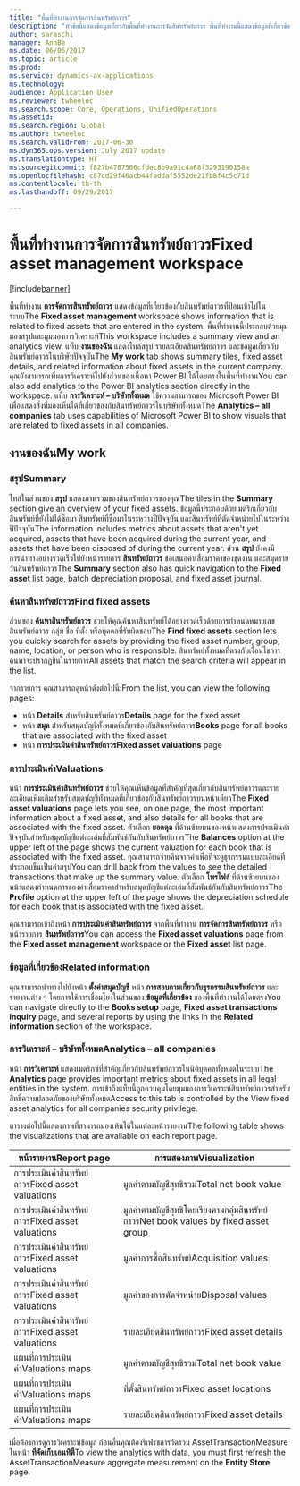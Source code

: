 ```yaml
---
title: "พื้นที่ทำงานการจัดการสินทรัพย์ถาวร"
description: "หัวข้อนี้แสดงข้อมูลเกี่ยวกับพื้นที่ทำงานการจัดสินทรัพย์ถาวร พื้นที่ทำงานนี้แสดงข้อมูลที่เกี่ยวข้องกับสินทรัพย์ถาวรที่ป้อนเข้าไปในระบบ ซึ่งจะมีมุมมองสรุปและมุมมองการวิเคราะห์"
author: saraschi
manager: AnnBe
ms.date: 06/06/2017
ms.topic: article
ms.prod: 
ms.service: dynamics-ax-applications
ms.technology: 
audience: Application User
ms.reviewer: twheeloc
ms.search.scope: Core, Operations, UnifiedOperations
ms.assetid: 
ms.search.region: Global
ms.author: twheeloc
ms.search.validFrom: 2017-06-30
ms.dyn365.ops.version: July 2017 update
ms.translationtype: HT
ms.sourcegitcommit: f827b4787506cfdec8b9a91c4a68f3293190158a
ms.openlocfilehash: c87cd29f46acb44faddaf5552de21fb8f4c5c71d
ms.contentlocale: th-th
ms.lasthandoff: 09/29/2017

---
```


# <a name="fixed-asset-management-workspace"></a><span data-ttu-id="2a82e-105">พื้นที่ทำงานการจัดการสินทรัพย์ถาวร</span><span class="sxs-lookup"><span data-stu-id="2a82e-105">Fixed asset management workspace</span></span>

[!include[banner](../includes/banner.md)]

<span data-ttu-id="2a82e-106">พื้นที่ทำงาน **การจัดการสินทรัพย์ถาวร** แสดงข้อมูลที่เกี่ยวข้องกับสินทรัพย์ถาวรที่ป้อนเข้าไปในระบบ</span><span class="sxs-lookup"><span data-stu-id="2a82e-106">The **Fixed asset management** workspace shows information that is related to fixed assets that are entered in the system.</span></span> <span data-ttu-id="2a82e-107">พื้นที่ทำงานนี้ประกอบด้วยมุมมองสรุปและมุมมองการวิเคราะห์</span><span class="sxs-lookup"><span data-stu-id="2a82e-107">This workspace includes a summary view and an analytics view.</span></span> <span data-ttu-id="2a82e-108">แท็บ **งานของฉัน** แสดงไทล์สรุป รายละเอียดสินทรัพย์ถาวร และข้อมูลเกี่ยวกับสินทรัพย์ถาวรในบริษัทปัจจุบัน</span><span class="sxs-lookup"><span data-stu-id="2a82e-108">The **My work** tab shows summary tiles, fixed asset details, and related information about fixed assets in the current company.</span></span> <span data-ttu-id="2a82e-109">คุณยังสามารถเพิ่มการวิเคราะห์ไปยังส่วนของเนื้อหา Power BI ได้โดยตรงในพื้นที่ทำงาน</span><span class="sxs-lookup"><span data-stu-id="2a82e-109">You can also add analytics to the Power BI analytics section directly in the workspace.</span></span> <span data-ttu-id="2a82e-110">แท็บ **การวิเคราะห์ – บริษัททั้งหมด** ใช้ความสามารถของ Microsoft Power BI เพื่อแสดงสิ่งที่มองเห็นได้ที่เกี่ยวข้องกับสินทรัพย์ถาวรในบริษัททั้งหมด</span><span class="sxs-lookup"><span data-stu-id="2a82e-110">The **Analytics – all companies** tab uses capabilities of Microsoft Power BI to show visuals that are related to fixed assets in all companies.</span></span>

## <a name="my-work"></a><span data-ttu-id="2a82e-111">งานของฉัน</span><span class="sxs-lookup"><span data-stu-id="2a82e-111">My work</span></span>

### <a name="summary"></a><span data-ttu-id="2a82e-112">สรุป</span><span class="sxs-lookup"><span data-stu-id="2a82e-112">Summary</span></span>

<span data-ttu-id="2a82e-113">ไทล์ในส่วนของ **สรุป** แสดงภาพรวมของสินทรัพย์ถาวรของคุณ</span><span class="sxs-lookup"><span data-stu-id="2a82e-113">The tiles in the **Summary** section give an overview of your fixed assets.</span></span> <span data-ttu-id="2a82e-114">ข้อมูลนี้ประกอบด้วยเมตริกเกี่ยวกับสินทรัพย์ที่ยังไม่ได้ซื้อมา สินทรัพย์ที่ซื้อมาในระหว่างปีปัจจุบัน และสินทรัพย์ที่ตัดจำหน่ายไปในระหว่างปีปัจจุบัน</span><span class="sxs-lookup"><span data-stu-id="2a82e-114">The information includes metrics about assets that aren't yet acquired, assets that have been acquired during the current year, and assets that have been disposed of during the current year.</span></span> <span data-ttu-id="2a82e-115">ส่วน **สรุป** ยังคงมีการนำทางอย่างรวดเร็วไปยังหน้ารายการ **สินทรัพย์ถาวร** ข้อเสนอค่าเสื่อมราคาของชุดงาน และสมุดรายวันสินทรัพย์ถาวร</span><span class="sxs-lookup"><span data-stu-id="2a82e-115">The **Summary** section also has quick navigation to the **Fixed asset** list page, batch depreciation proposal, and fixed asset journal.</span></span>

### <a name="find-fixed-assets"></a><span data-ttu-id="2a82e-116">ค้นหาสินทรัพย์ถาวร</span><span class="sxs-lookup"><span data-stu-id="2a82e-116">Find fixed assets</span></span>

<span data-ttu-id="2a82e-117">ส่วนของ **ค้นหาสินทรัพย์ถาวร** ช่วยให้คุณค้นหาสินทรัพย์ได้อย่างรวดเร็วด้วยการกำหนดหมายเลขสินทรัพย์ถาวร กลุ่ม ชื่อ ที่ตั้ง หรือบุคคลที่รับผิดชอบ</span><span class="sxs-lookup"><span data-stu-id="2a82e-117">The **Find fixed assets** section lets you quickly search for assets by providing the fixed asset number, group, name, location, or person who is responsible.</span></span> <span data-ttu-id="2a82e-118">สินทรัพย์ทั้งหมดที่ตรงกับเงื่อนไขการค้นหาจะปรากฏขึ้นในรายการ</span><span class="sxs-lookup"><span data-stu-id="2a82e-118">All assets that match the search criteria will appear in the list.</span></span>

<span data-ttu-id="2a82e-119">จากรายการ คุณสามารถดูหน้าดังต่อไปนี้:</span><span class="sxs-lookup"><span data-stu-id="2a82e-119">From the list, you can view the following pages:</span></span>

 - <span data-ttu-id="2a82e-120">หน้า **Details** สำหรับสินทรัพย์ถาวร</span><span class="sxs-lookup"><span data-stu-id="2a82e-120">**Details** page for the fixed asset</span></span>
 - <span data-ttu-id="2a82e-121">หน้า **สมุด** สำหรับสมุดบัญชีทั้งหมดที่เกี่ยวข้องกับสินทรัพย์ถาวร</span><span class="sxs-lookup"><span data-stu-id="2a82e-121">**Books** page for all books that are associated with the fixed asset</span></span>
 - <span data-ttu-id="2a82e-122">หน้า **การประเมินค่าสินทรัพย์ถาวร**</span><span class="sxs-lookup"><span data-stu-id="2a82e-122">**Fixed asset valuations** page</span></span>

### <a name="valuations"></a><span data-ttu-id="2a82e-123">การประเมินค่า</span><span class="sxs-lookup"><span data-stu-id="2a82e-123">Valuations</span></span>

<span data-ttu-id="2a82e-124">หน้า **การประเมินค่าสินทรัพย์ถาวร** ช่วยให้คุณเห็นข้อมูลที่สำคัญที่สุดเกี่ยวกับสินทรัพย์ถาวรและรายละเอียดเพิ่มเติมสำหรับสมุดบัญชีทั้งหมดที่เกี่ยวข้องกับสินทรัพย์ถาวรบนหน้าเดียว</span><span class="sxs-lookup"><span data-stu-id="2a82e-124">The **Fixed asset valuations** page lets you see, on one page, the most important information about a fixed asset, and also details for all books that are associated with the fixed asset.</span></span> <span data-ttu-id="2a82e-125">ตัวเลือก **ยอดดุล** ที่ด้านซ้ายบนของหน้าแสดงการประเมินค่าปัจจุบันสำหรับสมุดบัญชีแต่ละเล่มที่สัมพันธ์กันกับสินทรัพย์ถาวร</span><span class="sxs-lookup"><span data-stu-id="2a82e-125">The **Balances** option at the upper left of the page shows the current valuation for each book that is associated with the fixed asset.</span></span> <span data-ttu-id="2a82e-126">คุณสามารถจ่ายคืนจากค่าเพื่อที่จะดูธุรกรรมแบบละเอียดที่ประกอบขึ้นเป็นค่าสรุป</span><span class="sxs-lookup"><span data-stu-id="2a82e-126">You can drill back from the values to see the detailed transactions that make up the summary value.</span></span> <span data-ttu-id="2a82e-127">ตัวเลือก **โพรไฟล์** ที่ด้านซ้ายบนของหน้าแสดงกำหนดการของค่าเสื่อมราคาสำหรับสมุดบัญชีแต่ละเล่มที่สัมพันธ์กันกับสินทรัพย์ถาวร</span><span class="sxs-lookup"><span data-stu-id="2a82e-127">The **Profile** option at the upper left of the page shows the depreciation schedule for each book that is associated with the fixed asset.</span></span>

<span data-ttu-id="2a82e-128">คุณสามารถเข้าถึงหน้า **การประเมินค่าสินทรัพย์ถาวร** จากพื้นที่ทำงาน **การจัดการสินทรัพย์ถาวร** หรือหน้ารายการ **สินทรัพย์ถาวร**</span><span class="sxs-lookup"><span data-stu-id="2a82e-128">You can access the **Fixed asset valuations** page from the **Fixed asset management** workspace or the **Fixed asset** list page.</span></span>

### <a name="related-information"></a><span data-ttu-id="2a82e-129">ข้อมูลที่เกี่ยวข้อง</span><span class="sxs-lookup"><span data-stu-id="2a82e-129">Related information</span></span>

<span data-ttu-id="2a82e-130">คุณสามารถนำทางไปยังหน้า **ตั้งค่าสมุดบัญชี** หน้า **การสอบถามเกี่ยวกับธุรกรรมสินทรัพย์ถาวร** และรายงานต่าง ๆ โดยการใช้การเชื่อมโยงในส่วนของ **ข้อมูลที่เกี่ยวข้อง** ของพื้นที่ทำงานได้โดยตรง</span><span class="sxs-lookup"><span data-stu-id="2a82e-130">You can navigate directly to the **Books setup** page, **Fixed asset transactions inquiry** page, and several reports by using the links in the **Related information** section of the workspace.</span></span>

### <a name="analytics--all-companies"></a><span data-ttu-id="2a82e-131">การวิเคราะห์ – บริษัททั้งหมด</span><span class="sxs-lookup"><span data-stu-id="2a82e-131">Analytics – all companies</span></span>

<span data-ttu-id="2a82e-132">หน้า **การวิเคราะห์** แสดงเมตริกซ์ที่สำคัญเกี่ยวกับสินทรัพย์ถาวรในนิติบุคคลทั้งหมดในระบบ</span><span class="sxs-lookup"><span data-stu-id="2a82e-132">The **Analytics** page provides important metrics about fixed assets in all legal entities in the system.</span></span> <span data-ttu-id="2a82e-133">การเข้าถึงแท็บนี้ถูกควบคุมโดยมุมมองการวิเคราะห์สินทรัพย์ถาวรสำหรับสิทธิ์ความปลอดภัยของบริษัททั้งหมด</span><span class="sxs-lookup"><span data-stu-id="2a82e-133">Access to this tab is controlled by the View fixed asset analytics for all companies security privilege.</span></span>

<span data-ttu-id="2a82e-134">ตารางต่อไปนี้แสดงภาพที่สามารถมองเห้นได้ในแต่ละหน้ารายงาน</span><span class="sxs-lookup"><span data-stu-id="2a82e-134">The following table shows the visualizations that are available on each report page.</span></span>

| <span data-ttu-id="2a82e-135">หน้ารายงาน</span><span class="sxs-lookup"><span data-stu-id="2a82e-135">Report page</span></span>            | <span data-ttu-id="2a82e-136">การแสดงภาพ</span><span class="sxs-lookup"><span data-stu-id="2a82e-136">Visualization</span></span>        |
|------------------------|----------------------|
| <span data-ttu-id="2a82e-137">การประเมินค่าสินทรัพย์ถาวร</span><span class="sxs-lookup"><span data-stu-id="2a82e-137">Fixed asset valuations</span></span> | <span data-ttu-id="2a82e-138">มูลค่าตามบัญชีสุทธิรวม</span><span class="sxs-lookup"><span data-stu-id="2a82e-138">Total net book value</span></span> |
| <span data-ttu-id="2a82e-139">การประเมินค่าสินทรัพย์ถาวร</span><span class="sxs-lookup"><span data-stu-id="2a82e-139">Fixed asset valuations</span></span> | <span data-ttu-id="2a82e-140">มูลค่าตามบัญชีสุทธิโดยเรียงตามกลุ่มสินทรัพย์ถาวร</span><span class="sxs-lookup"><span data-stu-id="2a82e-140">Net book values by fixed asset group</span></span> |
| <span data-ttu-id="2a82e-141">การประเมินค่าสินทรัพย์ถาวร</span><span class="sxs-lookup"><span data-stu-id="2a82e-141">Fixed asset valuations</span></span> | <span data-ttu-id="2a82e-142">มูลค่าการซื้อสินทรัพย์</span><span class="sxs-lookup"><span data-stu-id="2a82e-142">Acquisition values</span></span> |
| <span data-ttu-id="2a82e-143">การประเมินค่าสินทรัพย์ถาวร</span><span class="sxs-lookup"><span data-stu-id="2a82e-143">Fixed asset valuations</span></span> | <span data-ttu-id="2a82e-144">มูลค่าของการตัดจำหน่าย</span><span class="sxs-lookup"><span data-stu-id="2a82e-144">Disposal values</span></span> |
| <span data-ttu-id="2a82e-145">การประเมินค่าสินทรัพย์ถาวร</span><span class="sxs-lookup"><span data-stu-id="2a82e-145">Fixed asset valuations</span></span> | <span data-ttu-id="2a82e-146">รายละเอียดสินทรัพย์ถาวร</span><span class="sxs-lookup"><span data-stu-id="2a82e-146">Fixed asset details</span></span> |
| <span data-ttu-id="2a82e-147">แผนที่การประเมินค่า</span><span class="sxs-lookup"><span data-stu-id="2a82e-147">Valuations maps</span></span>        | <span data-ttu-id="2a82e-148">มูลค่าตามบัญชีสุทธิรวม</span><span class="sxs-lookup"><span data-stu-id="2a82e-148">Total net book value</span></span> |
| <span data-ttu-id="2a82e-149">แผนที่การประเมินค่า</span><span class="sxs-lookup"><span data-stu-id="2a82e-149">Valuations maps</span></span>        | <span data-ttu-id="2a82e-150">ที่ตั้งสินทรัพย์ถาวร</span><span class="sxs-lookup"><span data-stu-id="2a82e-150">Fixed asset locations</span></span> |
| <span data-ttu-id="2a82e-151">แผนที่การประเมินค่า</span><span class="sxs-lookup"><span data-stu-id="2a82e-151">Valuations maps</span></span>        | <span data-ttu-id="2a82e-152">รายละเอียดสินทรัพย์ถาวร</span><span class="sxs-lookup"><span data-stu-id="2a82e-152">Fixed asset details</span></span> |

<span data-ttu-id="2a82e-153">เมื่อต้องการดูการวิเคราะห์ข้อมูล ก่อนอื่นคุณต้องรีเฟรชการวัดรวม AssetTransactionMeasure ในหน้า **ที่จัดเก็บเอนทิตี้**</span><span class="sxs-lookup"><span data-stu-id="2a82e-153">To view the analytics with data, you must first refresh the AssetTransactionMeasure aggregate measurement on the **Entity Store** page.</span></span>

